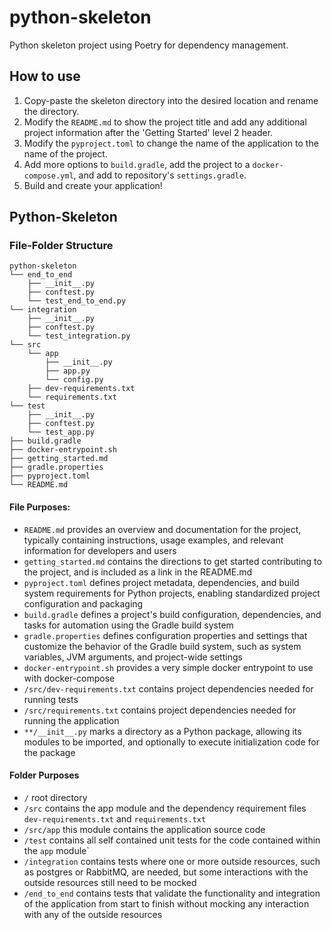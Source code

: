 # python-skeleton
Python skeleton project using Poetry for dependency management.


## How to use
1. Copy-paste the skeleton directory into the desired location and rename the directory.
2. Modify the `README.md` to show the project title and add any additional project information after the 'Getting Started' level 2 header.
3. Modify the `pyproject.toml` to change the name of the application to the name of the project.
4. Add more options to `build.gradle`, add the project to a `docker-compose.yml`, and add to repository's `settings.gradle`.
5. Build and create your application!


## Python-Skeleton
### File-Folder Structure
```
python-skeleton
└── end_to_end
    ├── __init__.py
    ├── conftest.py
    └── test_end_to_end.py
└── integration
    ├── __init__.py
    ├── conftest.py
    └── test_integration.py
└── src
    └── app
        ├── __init__.py
        ├── app.py
        └── config.py
    ├── dev-requirements.txt
    └── requirements.txt
└── test
    ├── __init__.py
    ├── conftest.py
    └── test_app.py
├── build.gradle
├── docker-entrypoint.sh
├── getting_started.md
├── gradle.properties
├── pyproject.toml
└── README.md
```

#### File Purposes:
* `README.md` provides an overview and documentation for the project, typically containing instructions, usage examples, and relevant information for developers and users
* `getting_started.md` contains the directions to get started contributing to the project, and is included as a link in the README.md
* `pyproject.toml` defines project metadata, dependencies, and build system requirements for Python projects, enabling standardized project configuration and packaging
* `build.gradle` defines a project's build configuration, dependencies, and tasks for automation using the Gradle build system
* `gradle.properties` defines configuration properties and settings that customize the behavior of the Gradle build system, such as system variables, JVM arguments, and project-wide settings
* `docker-entrypoint.sh` provides a very simple docker entrypoint to use with docker-compose
* `/src/dev-requirements.txt` contains project dependencies needed for running tests
* `/src/requirements.txt` contains project dependencies needed for running the application
* `**/__init__.py` marks a directory as a Python package, allowing its modules to be imported, and optionally to execute initialization code for the package

#### Folder Purposes
* `/` root directory
* `/src` contains the app module and the dependency requirement files `dev-requirements.txt` and `requirements.txt`
* `/src/app` this module contains the application source code
* `/test` contains all self contained unit tests for the code contained within the `app` module`
* `/integration` contains tests where one or more outside resources, such as postgres or RabbitMQ, are needed, but some interactions with the outside resources still need to be mocked
* `/end_to_end` contains tests that validate the functionality and integration of the application from start to finish without mocking any interaction with any of the outside resources
